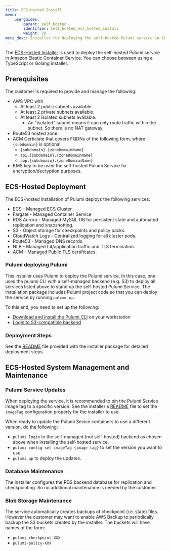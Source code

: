 ```yaml
---
title: ECS-Hosted Install
menu:
    userguides:
        parent: self_hosted
        identifier: self_hosted_ecs_hosted_install
        weight: 20
meta_desc: Installer for deploying the self-hosted Pulumi service in ECS.
---
```


The [ECS-Hosted Installer](https://github.com/pulumi/pulumi-self-hosted-installers/tree/master/ecs-hosted) is used to deploy the self-hosted Pulumi service in Amazon Elastic Container Service. You can choose between using a TypeScript or Golang installer.

## Prerequisites

The customer is required to provide and manage the following:

* AWS VPC with
  * At least 2 public subnets available.
  * At least 2 private subnets available.
  * At least 2 isolated subnets available.
    * An "isolated" subnet means it can only route traffic within the subnet. So there is no NAT gateway.
* Route53 hosted zone.
* ACM Certiciate that covers FQDNs of the following form, where `{subdomain}` is optional:
  * `{subdomain}.{zoneDomainName}`
  * `api.{subdomain}.{zoneDomainName}`
  * `app.{subdomain}.{zoneDomainName}`
* KMS key to be used the self-hosted Pulumi Service for encryption/decryption purposes.

## ECS-Hosted Deployment

The ECS-hosted installation of Pulumi deploys the following services:

* ECS - Managed ECS Cluster
* Fargate - Managed Container Service
* RDS Aurora - Managed MySQL DB for persistent state and automated replication and snapshotting.
* S3 - Object storage for checkpoints and policy packs.
* CloudWatch Logs - Centralized logging for all cluster pods.
* Route53 - Managed DNS records.
* NLB - Managed L4/application traffic and TLS termination.
* ACM - Managed Public TLS certificates.

### Pulumi deploying Pulumi

This installer uses Pulumi to deploy the Pulumi service. In this case, one uses the pulumi CLI with a self-managed backend (e.g. S3) to deploy all services listed above to stand up the self-hosted Pulumi Service. The installation package includes Pulumi project code so that you can deploy the service by running `pulumi up`.

To this end, you need to set up the following:

* [Download and install the Pulumi CLI](/docs/get-started/install) on your workstation
* [Login to S3-compatible backend](/docs/intro/concepts/state#aws-s3)

### Deployment Steps

See the [README](https://github.com/pulumi/pulumi-self-hosted-installers/tree/master/ecs-hosted) file provided with the installer package for detailed deployment steps.

## ECS-Hosted System Management and Maintenance

### Pulumi Service Updates

When deploying the service, it is recommended to pin the Pulumi Service image tag to a specific version. See the installer's [README](https://github.com/pulumi/pulumi-self-hosted-installers/tree/master/ecs-hosted) file to set the `imageTag` configuration property for the installer to use.

When ready to update the Pulumi Sevice containers to use a different version, do the following:

* `pulumi login` to the self-managed (not self-hosted) backend as chosen above when installing the self-hosted service.
* `pulumi config set imageTag {image tag}` to set the version you want to use.
* `pulumi up` to deploy the updates.

### Database Maintenance

The installer configures the RDS backend database for replication and checkpointing. So no additional maintenance is needed by the customer.

### Blob Storage Maintenance

The service automatically creates backups of checkpoint (i.e. state) files. However the customer may want to enable AWS Backup to periodically backup the S3 buckets created by the installer.
The buckets will have names of the form:

* `pulumi-checkpoint-XXX`
* `pulumi-policy-XXX`
